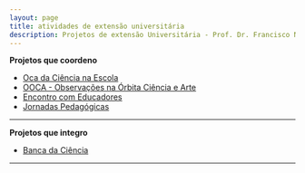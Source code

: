```yaml
---
layout: page
title: atividades de extensão universitária
description: Projetos de extensão Universitária - Prof. Dr. Francisco Nascimento
---
```

**Projetos que coordeno**

- [Oca da Ciência na Escola](https://itxesco.github.io/pages/oca.html)
- [OOCA - Observações na Órbita Ciência e Arte](https://itxesco.github.io/pages/ooca.html)
- [Encontro com Educadores](https://itxesco.github.io/pages/encontro.html)
- [Jornadas Pedagógicas](https://itxesco.github.io/pages/jornada.html)

---

**Projetos que integro**
- [Banca da Ciência](https://itxesco.github.io/pages/banca.html)

---




